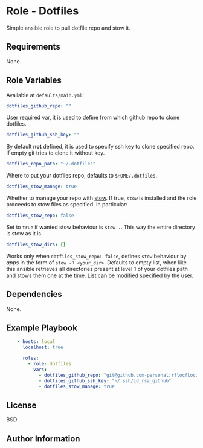 Role - Dotfiles
=========

Simple ansible role to pull dotfile repo and stow it.

Requirements
------------

None.

Role Variables
--------------
Available at `defaults/main.yml`:
```yaml
dotfiles_github_repo: ""
```
User required var, it is used to define from which github repo to clone dotfiles.
```yaml
dotfiles_github_ssh_key: ""
```
By default **not** defined, it is used to specify ssh key to clone specified repo. If empty git tries to clone it without key.
```yaml
dotfiles_repo_path: "~/.dotfiles"
```
Where to put your dotfiles repo, defaults to `$HOME/.dotfiles`.
```yaml
dotfiles_stow_manage: true
```
Whether to manage your repo with [stow](https://www.gnu.org/software/stow/manual/stow.html). If true, `stow` is installed and the role proceeds to stow files as specified. In particular:
```yaml
dotfiles_stow_repo: false
```
Set to `true` if wanted stow behaviour is `stow .`. This way the entire directory is stow as it is.
```yaml
dotfiles_stow_dirs: []
```
Works only when `dotfiles_stow_repo: false`, defines `stow` behaviour by *apps* in the form of `stow -R <your_dir>`. Defaults to empty list, when like this
ansible retrieves all directories present at level 1 of your dotfiles path and stows them one at the time. List can be modified specified by the user.

Dependencies
------------
None.

Example Playbook
----------------

```yaml
    - hosts: local
      localhost: true

      roles:
        - role: dotfiles
          vars:
            - dotfiles_github_repo: "git@github.com-personal:rflocfloc/dotfiles.git"
            - dotfiles_github_ssh_key: "~/.ssh/id_rsa_github"
            - dotfiles_stow_manage: true
```

License
-------

BSD

Author Information
------------------

